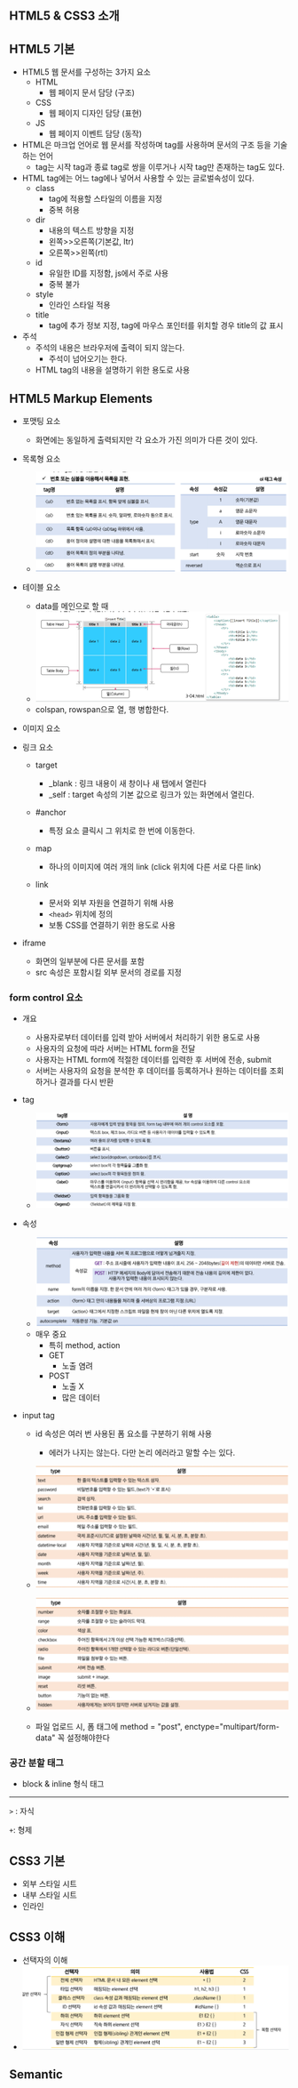 ## HTML5 & CSS3 소개

## HTML5 기본

- HTML5 웹 문서를 구성하는 3가지 요소
  - HTML
    - 웹 페이지 문서 담당 (구조)
  - CSS
    - 웹 페이지 디자인 담당 (표현)
  - JS
    - 웹 페이지 이벤트 담당 (동작)
- HTML은 마크업 언어로 웹 문서를 작성하며 tag를 사용하며 문서의 구조 등을 기술하는 언어
  - tag는 시작 tag과 종료 tag로 쌍을 이루거나 시작 tag만 존재하는 tag도 있다.
- HTML tag에는 어느 tag에나 넣어서 사용할 수 있는 글로벌속성이 있다.
  - class
    - tag에 적용할 스타일의 이름을 지정
    - 중복 허용
  - dir
    - 내용의 텍스트 방향을 지정
    - 왼쪽>>오른쪽(기본값, ltr)
    - 오른쪽>>왼쪽(rtl)
  - id
    - 유일한 ID를 지정함, js에서 주로 사용
    - 중복 불가
  - style
    - 인라인 스타일 적용
  - title
    - tag에 추가 정보 지정, tag에 마우스 포인터를 위치할 경우 title의 값 표시
- 주석
  - 주석의 내용은 브라우저에 출력이 되지 않는다.
    - 주석이 넘어오기는 한다.
  - HTML tag의 내용을 설명하기 위한 용도로 사용

## HTML5 Markup Elements

- 포맷팅 요소
  - 화면에는 동일하게 출력되지만 각 요소가 가진 의미가 다른 것이 있다.
- 목록형 요소
  - ![image-20220303094520261](0303HTML&CSS.assets/image-20220303094520261.png)

- 테이블 요소

  - data를 메인으로 할 때
  - ![image-20220303095528389](0303HTML&CSS.assets/image-20220303095528389.png)
  - colspan, rowspan으로 열, 행 병합한다.

- 이미지 요소

- 링크 요소

  - target
    - _blank : 링크 내용이 새 창이나 새 탭에서 열린다
    - _self : target 속성의 기본 값으로 링크가 있는 화면에서 열린다.
  - #anchor
    - 특정 요소 클릭시 그 위치로 한 번에 이동한다.

  - map
    - 하나의 이미지에 여러 개의 link (click 위치에 다른 서로 다른 link)
  - link
    - 문서와 외부 자원을 연결하기 위해 사용
    - `<head>` 위치에 정의
    - 보통 CSS를 연결하기 위한 용도로 사용

- iframe

  - 화면의 일부분에 다른 문서를 포함
  - src 속성은 포함시킬 외부 문서의 경로를 지정

### form control 요소

- 개요

  - 사용자로부터 데이터를 입력 받아 서버에서 처리하기 위한 용도로 사용
  - 사용자의 요청에 따라 서버는 HTML form을 전달
  - 사용자는 HTML form에 적절한 데이터를 입력한 후 서버에 전송, submit
  - 서버는 사용자의 요청을 분석한 후 데이터를 등록하거나 원하는 데이터를 조회하거나 결과를 다시 반환

- tag

  - ![image-20220303102134602](0303HTML&CSS.assets/image-20220303102134602.png)

- 속성

  - ![image-20220303102312643](0303HTML&CSS.assets/image-20220303102312643.png)
  - 매우 중요
    - 특히 method, action
    - GET
      - 노출 염려
    - POST
      - 노출 X
      - 많은 데이터

- input tag

  - id 속성은 여러 번 사용된 폼 요소를 구분하기 위해 사용
    - 에러가 나지는 않는다. 다만 논리 에러라고 말할 수는 있다.

  - ![image-20220303103524716](0303HTML&CSS.assets/image-20220303103524716.png)
  - ![image-20220303103536803](0303HTML&CSS.assets/image-20220303103536803.png)

  - 파일 업로드 시, 폼 태그에 method = "post", enctype="multipart/form-data" 꼭 설정해야한다

### 공간 분할 태그

- block & inline 형식 태그

---

`>` : 자식

`+`: 형제

## CSS3 기본

- 외부 스타일 시트
- 내부 스타일 시트
- 인라인

## CSS3 이해

- 선택자의 이해
- ![image-20220303142010015](0303HTML&CSS.assets/image-20220303142010015.png)



## Semantic

